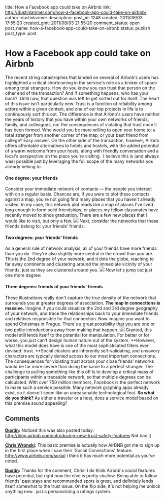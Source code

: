 title: How a Facebook app could take on Airbnb
link: http://dustinlarimer.com/how-a-facebook-app-could-take-on-airbnb/
author: dustinlarimer
description: 
post_id: 1248
created: 2011/08/03 17:55:20
created_gmt: 2011/08/03 21:55:20
comment_status: open
post_name: how-a-facebook-app-could-take-on-airbnb
status: publish
post_type: post

# How a Facebook app could take on Airbnb

The recent string catastrophes that landed on several of Airbnb's users has highlighted a critical shortcoming in the service's role as a broker of space among total strangers. How do you know you can trust that person on the other end of the transaction? And if something happens, who has your back?  Until now, that question was left to get sorted out for itself. The heart of this issue isn't particularly new. Trust is a function of reliability among actors within a given context, and one of our top projects in life is to continuously sort this out. The difference is that Airbnb's users have neither the years of history that you have within your own networks of friends, family, and colleagues, nor the consequences of violating that trust once it has been formed. Who would you be more willing to open your home to: a total stranger from another corner of the map, or your best friend from college? Easy answer. On the other side of the transaction, however, Airbnb offers affordable alternatives to hotels and hostels, with the added potential of a warm welcome from your hosts, along with friendly conversation and a local's perspective on the place you're visiting.  I believe this is (and always was) possible just by leveraging the full scope of the many networks you already belong to. 

#### One degree: your friends

Consider your immediate network of contacts — the people you interact with on a regular basis. Chances are, if you were to plot these contacts against a map, you're not going find many places that you haven't already visited. In my case, this network plot reads like a map of places I've lived long enough to form solid friendships, or places my fellow classmates have recently moved to since graduation. There are a few new places that I would like to visit, but only a few. ![](http://www.dustinlarimer.com/content/uploads/2011/08/Surf-your-network_1Deg.png) Next, consider the networks that these friends belong to: your friends' friends. 

#### Two degrees: your friends' friends

As a general rule of network analysis, all of your friends have more friends than you do. They're also slightly more central in the crowd than you are. This is the 2nd degree of your network, and it dots the globe, reaching to far away continents and clustering around the immediate vicinity of your friends, just as they are clustered around you. ![](http://www.dustinlarimer.com/content/uploads/2011/08/Surf-your-network_2Deg-746x380.png) Now let's jump out just one more degree: 

#### Three degrees: friends of your friends' friends

These illustrations really don't capture the true density of the network that surrounds you at greater degrees of association. **The leap in connections is massive.** Imagine if you could visualize the 2nd and 3rd degree geography of your network, and trace the relationships back to your immediate friends and relatives responsible for that connection. Now imagine you want to spend Christmas in Prague. There's a great possibility that you are one or two polite introductions away from making that happen. ![](http://www.dustinlarimer.com/content/uploads/2011/08/Surf-your-network_3Deg-746x380.png) Granted, this model still lends itself to the potential for manipulation. For better or for worse, you just can't design human nature out of the system. **However, what this model does have is one of the most sophisticated filters ever devised: trust. **Social clusters are inherently self-validating, and unsavory characters are typically denied access to our most important connections. The consequences for violating trust across your close friends' networks would be far more severe than doing the same to a perfect stranger. The challenge to pulling something like this off is to develop a critical mass of participants within a traceable network, so that multiple degrees can be calculated. With over 750 million members, Facebook is the perfect network to make such a service possible. Many network graphing apps already exist, so it doesn't seem like an unreasonable technological feat. **So what do you think?** As either a traveler or a host, does a service model based on this premise sound appealing?

## Comments

**[Dustin](#64 "2011-08-03 19:33:36"):** Noticed this was also posted today: http://blog.airbnb.com/introducing-new-trust-safety-features Not bad :)

**[Chris Wronski](#65 "2011-08-04 00:43:26"):** This basic premise is actually how AirBNB got me to sign up in the first place when I saw their 'Social Connections' feature: http://www.airbnb.com/social I think it has much more potential as you've noted.

**[Dustin](#66 "2011-08-04 13:52:25"):** Thanks for the comment, Chris! I do think Airbnb's social features have potential, but right now the dive is pretty shallow. Being able to follow friends' past stays and recommended spots is great, and definitely lends itself somewhat to the trust issue. On the flip side, it's not helping me unlock anything new.. just a personalizing a ratings system.

